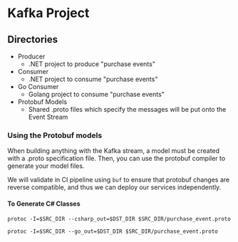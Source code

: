 # Kafka Project

## Directories

- Producer
  - .NET project to produce "purchase events"
- Consumer
  - .NET project to consume "purchase events"
- Go Consumer
  - Golang project to consume "purchase events"
- Protobuf Models
  - Shared .proto files which specify the messages will be put onto the Event Stream

### Using the Protobuf models

When building anything with the Kafka stream, a model must be created with a .proto specification file. Then, you can use the protobuf compiler to generate your model files.

We will validate in CI pipeline using `buf` to ensure that protobuf changes are reverse compatible, and thus we can deploy our services independently.

#### To Generate C# Classes

```
protoc -I=$SRC_DIR --csharp_out=$DST_DIR $SRC_DIR/purchase_event.proto
```

```
protoc -I=$SRC_DIR --go_out=$DST_DIR $SRC_DIR/purchase_event.proto
```
